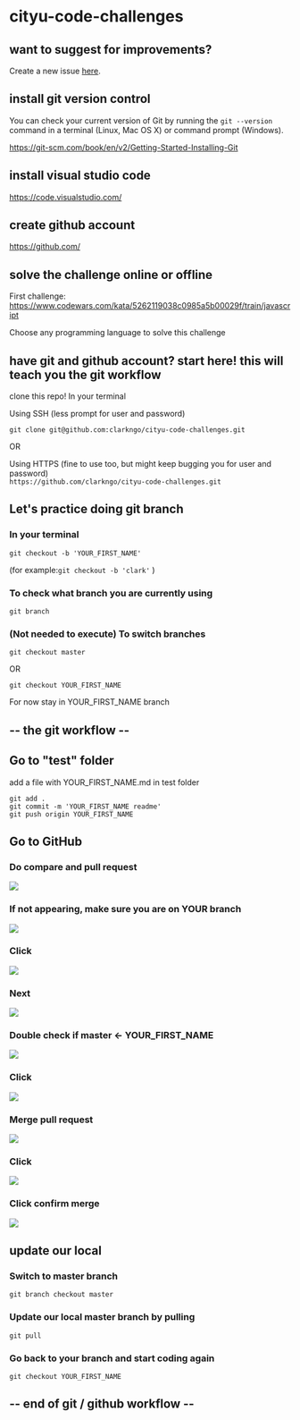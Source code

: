 # cityu-code-challenges

## want to suggest for improvements?
Create a new issue [here](https://github.com/clarkngo/cityu-code-challenges/issues).

## install git version control

You can check your current version of Git by running the `git --version` command in a terminal (Linux, Mac OS X) or command prompt (Windows).

https://git-scm.com/book/en/v2/Getting-Started-Installing-Git


## install visual studio code
https://code.visualstudio.com/

## create github account
https://github.com/


## solve the challenge online or offline
First challenge: https://www.codewars.com/kata/5262119038c0985a5b00029f/train/javascript

Choose any programming language to solve this challenge

## have git and github account? start here! this will teach you the git workflow
clone this repo!
In your terminal

Using SSH (less prompt for user and password)
<br />

`git clone git@github.com:clarkngo/cityu-code-challenges.git`

OR

Using HTTPS (fine to use too, but might keep bugging you for user and password)
<br />
`https://github.com/clarkngo/cityu-code-challenges.git`


## Let's practice doing git branch
### In your terminal

`git checkout -b 'YOUR_FIRST_NAME'`

(for example:`git checkout -b 'clark'` )

### To check what branch you are currently using

`git branch`

### (Not needed to execute) To switch branches

`git checkout master`

OR

`git checkout YOUR_FIRST_NAME`

For now stay in YOUR_FIRST_NAME branch

## --  the git workflow --

## Go to "test" folder

add a file with YOUR_FIRST_NAME.md in test folder

`git add .`
<br />
`git commit -m 'YOUR_FIRST_NAME readme'`
<br />
`git push origin YOUR_FIRST_NAME`

## Go to GitHub


### Do compare and pull request 
![](assets/images/full-compare-request.png)

### If not appearing, make sure you are on YOUR branch
![](assets/images/github-switch-branch.png)


### Click 
![](assets/images/btn-compare-request.png)

### Next
![](assets/images/full-pull-request.png)

### Double check if master <- YOUR_FIRST_NAME 
![](assets/images/btn-base-branch.png)

### Click
![](assets/images/btn-pull-request.png)

### Merge pull request
![](assets/images/full-merge-pull-request.png)

### Click
![](assets/images/btn-merge-pull-request.png)

### Click confirm merge

![](assets/images/confirm-merge.png)

## update our local
### Switch to master branch
`git branch checkout master`

### Update our local master branch by pulling
`git pull`

### Go back to your branch and start coding again
`git checkout YOUR_FIRST_NAME`

## -- end of git / github workflow --
